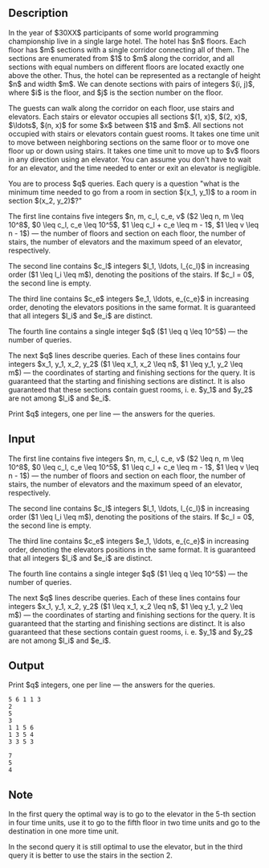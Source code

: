 ## Description

<div><p>In the year of $30XX$ participants of some world programming championship live in a single large hotel. The hotel has $n$ floors. Each floor has $m$ sections with a single corridor connecting all of them. The sections are enumerated from $1$ to $m$ along the corridor, and all sections with equal numbers on different floors are located exactly one above the other. Thus, the hotel can be represented as a rectangle of height $n$ and width $m$. We can denote sections with pairs of integers $(i, j)$, where $i$ is the floor, and $j$ is the section number on the floor.</p><p>The guests can walk along the corridor on each floor, use stairs and elevators. Each stairs or elevator occupies all sections $(1, x)$, $(2, x)$, $\ldots$, $(n, x)$ for some $x$ between $1$ and $m$. All sections not occupied with stairs or elevators contain guest rooms. It takes one time unit to move between neighboring sections on the same floor or to move one floor up or down using stairs. It takes one time unit to move up to $v$ floors in any direction using an elevator. You can assume you don't have to wait for an elevator, and the time needed to enter or exit an elevator is negligible.</p><p>You are to process $q$ queries. Each query is a question "what is the minimum time needed to go from a room in section $(x_1, y_1)$ to a room in section $(x_2, y_2)$?"</p></div><div class="input-specification"><p>The first line contains five integers $n, m, c_l, c_e, v$ ($2 \leq n, m \leq 10^8$, $0 \leq c_l, c_e \leq 10^5$, $1 \leq c_l + c_e \leq m - 1$, $1 \leq v \leq n - 1$)&nbsp;— the number of floors and section on each floor, the number of stairs, the number of elevators and the maximum speed of an elevator, respectively.</p><p>The second line contains $c_l$ integers $l_1, \ldots, l_{c_l}$ in increasing order ($1 \leq l_i \leq m$), denoting the positions of the stairs. If $c_l = 0$, the second line is empty.</p><p>The third line contains $c_e$ integers $e_1, \ldots, e_{c_e}$ in increasing order, denoting the elevators positions in the same format. It is guaranteed that all integers $l_i$ and $e_i$ are distinct.</p><p>The fourth line contains a single integer $q$ ($1 \leq q \leq 10^5$)&nbsp;— the number of queries.</p><p>The next $q$ lines describe queries. Each of these lines contains four integers $x_1, y_1, x_2, y_2$ ($1 \leq x_1, x_2 \leq n$, $1 \leq y_1, y_2 \leq m$)&nbsp;— the coordinates of starting and finishing sections for the query. It is guaranteed that the starting and finishing sections are distinct. It is also guaranteed that these sections contain guest rooms, i.&nbsp;e. $y_1$ and $y_2$ are not among $l_i$ and $e_i$.</p></div><div class="output-specification"><p>Print $q$ integers, one per line&nbsp;— the answers for the queries.</p></div>

## Input

<p>The first line contains five integers $n, m, c_l, c_e, v$ ($2 \leq n, m \leq 10^8$, $0 \leq c_l, c_e \leq 10^5$, $1 \leq c_l + c_e \leq m - 1$, $1 \leq v \leq n - 1$)&nbsp;— the number of floors and section on each floor, the number of stairs, the number of elevators and the maximum speed of an elevator, respectively.</p><p>The second line contains $c_l$ integers $l_1, \ldots, l_{c_l}$ in increasing order ($1 \leq l_i \leq m$), denoting the positions of the stairs. If $c_l = 0$, the second line is empty.</p><p>The third line contains $c_e$ integers $e_1, \ldots, e_{c_e}$ in increasing order, denoting the elevators positions in the same format. It is guaranteed that all integers $l_i$ and $e_i$ are distinct.</p><p>The fourth line contains a single integer $q$ ($1 \leq q \leq 10^5$)&nbsp;— the number of queries.</p><p>The next $q$ lines describe queries. Each of these lines contains four integers $x_1, y_1, x_2, y_2$ ($1 \leq x_1, x_2 \leq n$, $1 \leq y_1, y_2 \leq m$)&nbsp;— the coordinates of starting and finishing sections for the query. It is guaranteed that the starting and finishing sections are distinct. It is also guaranteed that these sections contain guest rooms, i.&nbsp;e. $y_1$ and $y_2$ are not among $l_i$ and $e_i$.</p>

## Output

<p>Print $q$ integers, one per line&nbsp;— the answers for the queries.</p>





```input1
5 6 1 1 3
2
5
3
1 1 5 6
1 3 5 4
3 3 5 3

```




```output1
7
5
4

```



## Note

<p>In the first query the optimal way is to go to the elevator in the 5-th section in four time units, use it to go to the fifth floor in two time units and go to the destination in one more time unit.</p><p>In the second query it is still optimal to use the elevator, but in the third query it is better to use the stairs in the section 2.</p>
